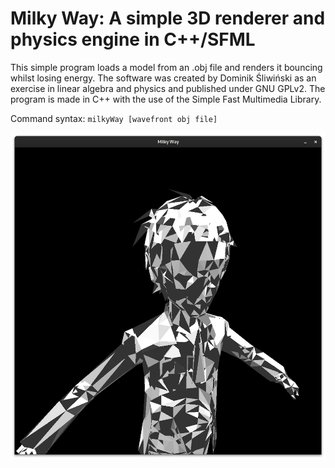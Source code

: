 # Milky Way: A simple 3D renderer and physics engine in C++/SFML

This simple program loads a model from an .obj file and renders it bouncing whilst losing energy.
The software was created by Dominik Śliwiński as an exercise in linear algebra and physics and published under GNU GPLv2.
The program is made in C++ with the use of the Simple Fast Multimedia Library.

Command syntax: `milkyWay [wavefront obj file]`

![Adachi](adachi.png)
